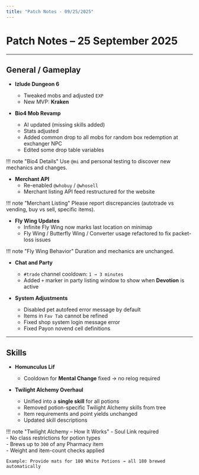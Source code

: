 ```yaml
---
title: "Patch Notes - 09/25/2025"
---
```


# Patch Notes – 25 September 2025

---

## General / Gameplay

- **Izlude Dungeon 6**
  - Tweaked mobs and adjusted `EXP`
  - New MVP: **Kraken**

- **Bio4 Mob Revamp**
  - AI updated (missing skills added)
  - Stats adjusted
  - Added common drop to all mobs for random box redemption at exchanger NPC
  - Edited some drop table variables

!!! note "Bio4 Details"
    Use `@mi` and personal testing to discover new mechanics and changes.

- **Merchant API**
  - Re-enabled `@whobuy` / `@whosell`
  - Merchant listing API feed restructured for the website

!!! note "Merchant Listing"
    Please report discrepancies (autotrade vs vending, buy vs sell, specific items).

- **Fly Wing Updates**
  - Infinite Fly Wing now marks last location on minimap
  - Fly Wing / Butterfly Wing / Converter usage refactored to fix packet-loss issues

!!! note "Fly Wing Behavior"
    Duration and mechanics are unchanged.

- **Chat and Party**
  - `#trade` channel cooldown: `1 → 3 minutes`
  - Added `+` marker in party listing window to show when **Devotion** is active

- **System Adjustments**
  - Disabled pet autofeed error message by default
  - Items in `Fav Tab` cannot be refined
  - Fixed shop system login message error
  - Fixed Payon novend cell definitions

---

## Skills

- **Homunculus Lif**
  - Cooldown for **Mental Change** fixed → no relog required

- **Twilight Alchemy Overhaul**
  - Unified into a **single skill** for all potions
  - Removed potion-specific Twilight Alchemy skills from tree
  - Item requirements and point yields unchanged
  - Updated skill descriptions

!!! note "Twilight Alchemy – How It Works"
    - Soul Link required  
    - No class restrictions for potion types  
    - Brews up to `300` of any Pharmacy item  
    - Weight and item-count checks applied  

```text
Example: Provide mats for 180 White Potions → all 180 brewed automatically
